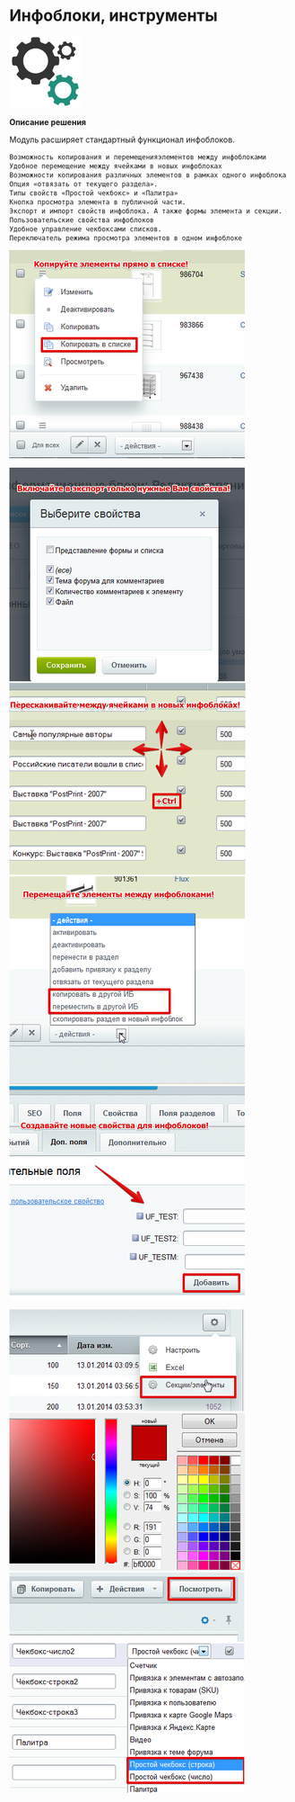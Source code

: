 # Инфоблоки, инструменты
![alt-текст](img_md/1401444823_mechanics.png "1")

**Описание решения**

Модуль расширяет стандартный функционал инфоблоков.

    Возможность копирования и перемещенияэлементов между инфоблоками
    Удобное перемещение между ячейками в новых инфоблоках
    Возможности копирования различных элементов в рамках одного инфоблока
    Опция «отвязать от текущего раздела».
    Типы свойств «Простой чекбокс» и «Палитра»
    Кнопка просмотра элемента в публичной части.
    Экспорт и импорт свойств инфоблока. А также формы элемента и секции.
    Пользовательские свойства инфоблоков
    Удобное управление чекбоксами списков.
    Переключатель режима просмотра элементов в одном инфоблоке 

![alt-текст](img_md/copy_listy.png "1")

![alt-текст](img_md/exp_mod.png "1")
![alt-текст](img_md/jump_mod.png "1")
![alt-текст](img_md/move_iblock.png "1")
![alt-текст](img_md/prop_mod.png "1")

![alt-текст](img_md/_el_&sec.png "1")
![alt-текст](img_md/_palette.png "1")
![alt-текст](img_md/_review.png "1")
![alt-текст](img_md/_simple_chekbox.png "1")
